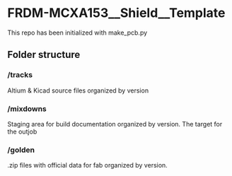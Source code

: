 # FRDM-MCXA153__Shield__Template
This repo has been initialized with make_pcb.py
## Folder structure 
### /tracks
  Altium & Kicad source files organized by version
### /mixdowns
  Staging area for build documentation organized by version.  The target for the outjob
### /golden
  .zip files with official data for fab organized by version.
